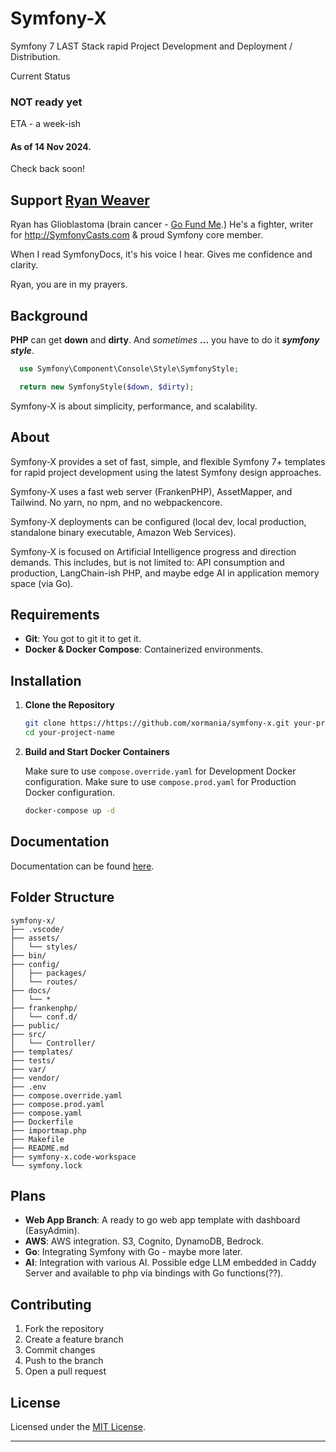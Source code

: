 # Symfony-X

Symfony 7 LAST Stack rapid Project Development and Deployment / Distribution.

Current Status
### NOT ready yet
ETA - a week-ish
#### As of 14 Nov 2024. 

Check back soon!

## Support [Ryan Weaver](https://github.com/weaverryan)
Ryan has Glioblastoma (brain cancer - [Go Fund Me](http://gofund.me/f8e28d5f).) He's a fighter, writer for http://SymfonyCasts.com & proud Symfony core member.

When I read SymfonyDocs, it's his voice I hear. Gives me confidence and clarity. 

Ryan, you are in my prayers.  

## Background

**PHP** can get **down** and **dirty**. And *sometimes* **...** you have to do it ***symfony style***.

```php
  use Symfony\Component\Console\Style\SymfonyStyle;

  return new SymfonyStyle($down, $dirty);
```
Symfony-X is about simplicity, performance, and scalability.

## About

Symfony-X provides a set of fast, simple, and flexible Symfony 7+ templates for rapid project development using the latest Symfony design approaches.

Symfony-X uses a fast web server (FrankenPHP), AssetMapper, and Tailwind. No yarn, no npm, and no webpackencore.

Symfony-X deployments can be configured (local dev, local production, standalone binary executable, Amazon Web Services).

Symfony-X is focused on Artificial Intelligence progress and direction demands. This includes, but is not limited to: API consumption and production, LangChain-ish PHP, and maybe edge AI in application memory space (via Go).


## Requirements

- **Git**: You got to git it to get it. 
- **Docker & Docker Compose**: Containerized environments.

## Installation

1. **Clone the Repository**

   ```bash
   git clone https://https://github.com/xormania/symfony-x.git your-project-name
   cd your-project-name
   ```

4. **Build and Start Docker Containers**

   Make sure to use `compose.override.yaml` for Development Docker configuration.
   Make sure to use `compose.prod.yaml` for Production Docker configuration.

   ```bash
   docker-compose up -d
   ```

## Documentation

   Documentation can be found [here](docs/documents.md). 

## Folder Structure

```
symfony-x/
├── .vscode/
├── assets/
│   └── styles/
├── bin/
├── config/
│   ├── packages/
│   └── routes/
├── docs/
│   └── *
├── frankenphp/
│   └── conf.d/
├── public/
├── src/
│   └── Controller/
├── templates/
├── tests/
├── var/
├── vendor/
├── .env
├── compose.override.yaml
├── compose.prod.yaml
├── compose.yaml
├── Dockerfile
├── importmap.php
├── Makefile
├── README.md
├── symfony-x.code-workspace
└── symfony.lock
```

## Plans

- **Web App Branch**: A ready to go web app template with dashboard (EasyAdmin).
- **AWS**: AWS integration. S3, Cognito, DynamoDB, Bedrock. 
- **Go**: Integrating Symfony with Go - maybe more later.
- **AI**: Integration with various AI. Possible edge LLM embedded in Caddy Server and available to php via bindings with Go functions(??). 


## Contributing

1. Fork the repository
2. Create a feature branch
3. Commit changes
4. Push to the branch
5. Open a pull request

## License

Licensed under the [MIT License](LICENSE).

---

